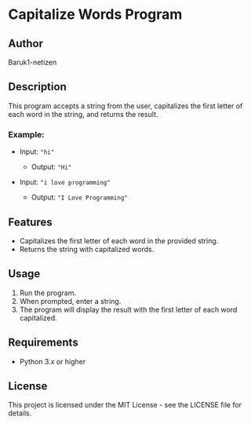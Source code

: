 # Capitalize Words Program

## Author
Baruk1-netizen

## Description
This program accepts a string from the user, capitalizes the first letter of each word in the string, and returns the result.

### Example:
- Input: `"hi"`
  - Output: `"Hi"`
  
- Input: `"i love programming"`
  - Output: `"I Love Programming"`

## Features
- Capitalizes the first letter of each word in the provided string.
- Returns the string with capitalized words.

## Usage
1. Run the program.
2. When prompted, enter a string.
3. The program will display the result with the first letter of each word capitalized.

## Requirements
- Python 3.x or higher

## License
This project is licensed under the MIT License - see the LICENSE file for details.
```
